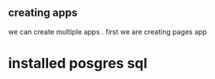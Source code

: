 





## creating apps 
 we can create multiple apps . 
 first we are creating pages app


 # installed posgres sql 